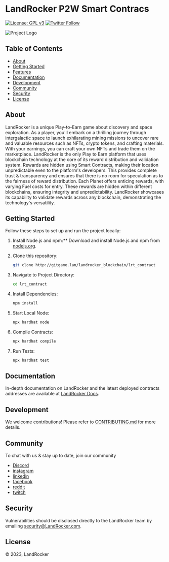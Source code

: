 # LandRocker P2W Smart Contracs

[![License: GPL v3](https://img.shields.io/badge/License-GPLv3-blue.svg)](https://www.gnu.org/licenses/gpl-3.0)
[![Twitter Follow](https://img.shields.io/twitter/follow/landrocker_io?label=Follow)](https://twitter.com/landrocker_io)

![Project Logo](/images/Infiniti-logo_Black-with-opacity.png)

## Table of Contents

- [About](#about)
- [Getting Started](#getting-started)
- [Features](#features)
- [Documentation](#documentation)
- [Development](#development)
- [Community](#community)
- [Security](#security)
- [License](#license)

## About

LandRocker is a unique Play-to-Earn game about discovery and space exploration. As a player, you'll embark on a thrilling journey through intergalactic space to launch exhilarating mining missions to uncover rare and valuable resources such as NFTs, crypto tokens, and crafting materials. With your earnings, you can craft your own NFTs and trade them on the marketplace.
LandRocker is the only Play to Earn platform that uses blockchain technology at the core of its reward distribution and validation system. Rewards are hidden using Smart Contracts, making their location unpredictable even to the platform's developers. This provides complete trust & transparency and ensures that there is no room for speculation as to the fairness of reward distribution.
Each Planet offers enticing rewards, with varying Fuel costs for entry. These rewards are hidden within different blockchains, ensuring integrity and unpredictability. LandRocker showcases its capability to validate rewards across any blockchain, demonstrating the technology's versatility.

## Getting Started

Follow these steps to set up and run the project locally:

1. Install Node.js and npm:\*\* Download and install Node.js and npm from [nodejs.org](https://nodejs.org/).

2. Clone this repository:

   ```bash
   git clone http://gitgame.lan/landrocker_blockchain/lrt_contract

   ```

3. Navigate to Project Directory:

   ```bash
   cd lrt_contract

   ```

4. Install Dependencies:

   ```bash
   npm install

   ```

5. Start Local Node:

   ```bash
   npx hardhat node

   ```

6. Compile Contracts:

   ```bash
   npx hardhat compile

   ```

7. Run Tests:

   ```bash
   npx hardhat test

   ```

## Documentation

In-depth documentation on LandRocker and the latest deployed contracts addresses are available at [LandRocker Docs](https://whitepaper.landrocker.io/).

## Development

We welcome contributions! Please refer to [CONTRIBUTING.md](CONTRIBUTING.md) for more details.

## Community

To chat with us & stay up to date, join our community

- [Discord](https://t.me/landrockerchat)
- [instagram](https://instagram.com/landrocker.io)
- [linkedin](https://www.linkedin.com/company/landrocker)
- [facebook](https://www.facebook.com/LandRockergame/)
- [reddit](https://www.reddit.com/r/landrocker/)
- [twitch](https://www.twitch.tv/landrocker)

## Security

Vulnerabilities should be disclosed directly to the LandRocker team by emailing security@LandRocker.com.

## License

&copy; 2023, LandRocker
